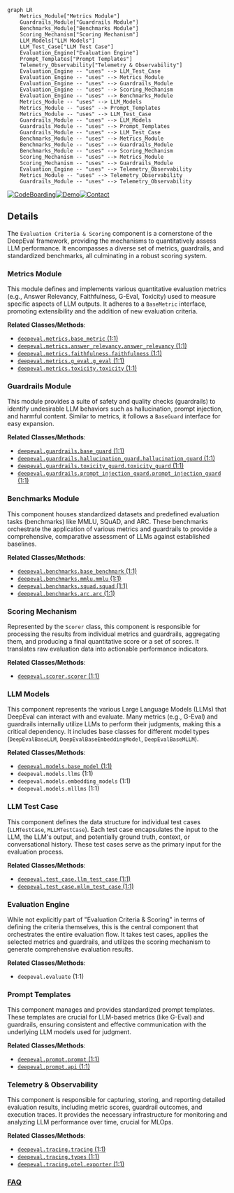 ```mermaid
graph LR
    Metrics_Module["Metrics Module"]
    Guardrails_Module["Guardrails Module"]
    Benchmarks_Module["Benchmarks Module"]
    Scoring_Mechanism["Scoring Mechanism"]
    LLM_Models["LLM Models"]
    LLM_Test_Case["LLM Test Case"]
    Evaluation_Engine["Evaluation Engine"]
    Prompt_Templates["Prompt Templates"]
    Telemetry_Observability["Telemetry & Observability"]
    Evaluation_Engine -- "uses" --> LLM_Test_Case
    Evaluation_Engine -- "uses" --> Metrics_Module
    Evaluation_Engine -- "uses" --> Guardrails_Module
    Evaluation_Engine -- "uses" --> Scoring_Mechanism
    Evaluation_Engine -- "uses" --> Benchmarks_Module
    Metrics_Module -- "uses" --> LLM_Models
    Metrics_Module -- "uses" --> Prompt_Templates
    Metrics_Module -- "uses" --> LLM_Test_Case
    Guardrails_Module -- "uses" --> LLM_Models
    Guardrails_Module -- "uses" --> Prompt_Templates
    Guardrails_Module -- "uses" --> LLM_Test_Case
    Benchmarks_Module -- "uses" --> Metrics_Module
    Benchmarks_Module -- "uses" --> Guardrails_Module
    Benchmarks_Module -- "uses" --> Scoring_Mechanism
    Scoring_Mechanism -- "uses" --> Metrics_Module
    Scoring_Mechanism -- "uses" --> Guardrails_Module
    Evaluation_Engine -- "uses" --> Telemetry_Observability
    Metrics_Module -- "uses" --> Telemetry_Observability
    Guardrails_Module -- "uses" --> Telemetry_Observability
```

[![CodeBoarding](https://img.shields.io/badge/Generated%20by-CodeBoarding-9cf?style=flat-square)](https://github.com/CodeBoarding/GeneratedOnBoardings)[![Demo](https://img.shields.io/badge/Try%20our-Demo-blue?style=flat-square)](https://www.codeboarding.org/demo)[![Contact](https://img.shields.io/badge/Contact%20us%20-%20contact@codeboarding.org-lightgrey?style=flat-square)](mailto:contact@codeboarding.org)

## Details

The `Evaluation Criteria & Scoring` component is a cornerstone of the DeepEval framework, providing the mechanisms to quantitatively assess LLM performance. It encompasses a diverse set of metrics, guardrails, and standardized benchmarks, all culminating in a robust scoring system.

### Metrics Module
This module defines and implements various quantitative evaluation metrics (e.g., Answer Relevancy, Faithfulness, G-Eval, Toxicity) used to measure specific aspects of LLM outputs. It adheres to a `BaseMetric` interface, promoting extensibility and the addition of new evaluation criteria.


**Related Classes/Methods**:

- <a href="https://github.com/confident-ai/deepeval/blob/main/deepeval/metrics/base_metric.py#L1-L1" target="_blank" rel="noopener noreferrer">`deepeval.metrics.base_metric` (1:1)</a>
- <a href="https://github.com/confident-ai/deepeval/blob/main/deepeval/metrics/answer_relevancy/answer_relevancy.py#L1-L1" target="_blank" rel="noopener noreferrer">`deepeval.metrics.answer_relevancy.answer_relevancy` (1:1)</a>
- <a href="https://github.com/confident-ai/deepeval/blob/main/deepeval/metrics/faithfulness/faithfulness.py#L1-L1" target="_blank" rel="noopener noreferrer">`deepeval.metrics.faithfulness.faithfulness` (1:1)</a>
- <a href="https://github.com/confident-ai/deepeval/blob/main/deepeval/metrics/g_eval/g_eval.py#L1-L1" target="_blank" rel="noopener noreferrer">`deepeval.metrics.g_eval.g_eval` (1:1)</a>
- <a href="https://github.com/confident-ai/deepeval/blob/main/deepeval/metrics/toxicity/toxicity.py#L1-L1" target="_blank" rel="noopener noreferrer">`deepeval.metrics.toxicity.toxicity` (1:1)</a>


### Guardrails Module
This module provides a suite of safety and quality checks (guardrails) to identify undesirable LLM behaviors such as hallucination, prompt injection, and harmful content. Similar to metrics, it follows a `BaseGuard` interface for easy expansion.


**Related Classes/Methods**:

- <a href="https://github.com/confident-ai/deepeval/blob/main/deepeval/guardrails/base_guard.py#L1-L1" target="_blank" rel="noopener noreferrer">`deepeval.guardrails.base_guard` (1:1)</a>
- <a href="https://github.com/confident-ai/deepeval/blob/main/deepeval/guardrails/hallucination_guard/hallucination_guard.py#L1-L1" target="_blank" rel="noopener noreferrer">`deepeval.guardrails.hallucination_guard.hallucination_guard` (1:1)</a>
- <a href="https://github.com/confident-ai/deepeval/blob/main/deepeval/guardrails/toxicity_guard/toxicity_guard.py#L1-L1" target="_blank" rel="noopener noreferrer">`deepeval.guardrails.toxicity_guard.toxicity_guard` (1:1)</a>
- <a href="https://github.com/confident-ai/deepeval/blob/main/deepeval/guardrails/prompt_injection_guard/prompt_injection_guard.py#L1-L1" target="_blank" rel="noopener noreferrer">`deepeval.guardrails.prompt_injection_guard.prompt_injection_guard` (1:1)</a>


### Benchmarks Module
This component houses standardized datasets and predefined evaluation tasks (benchmarks) like MMLU, SQuAD, and ARC. These benchmarks orchestrate the application of various metrics and guardrails to provide a comprehensive, comparative assessment of LLMs against established baselines.


**Related Classes/Methods**:

- <a href="https://github.com/confident-ai/deepeval/blob/main/deepeval/benchmarks/base_benchmark.py#L1-L1" target="_blank" rel="noopener noreferrer">`deepeval.benchmarks.base_benchmark` (1:1)</a>
- <a href="https://github.com/confident-ai/deepeval/blob/main/deepeval/benchmarks/mmlu/mmlu.py#L1-L1" target="_blank" rel="noopener noreferrer">`deepeval.benchmarks.mmlu.mmlu` (1:1)</a>
- <a href="https://github.com/confident-ai/deepeval/blob/main/deepeval/benchmarks/squad/squad.py#L1-L1" target="_blank" rel="noopener noreferrer">`deepeval.benchmarks.squad.squad` (1:1)</a>
- <a href="https://github.com/confident-ai/deepeval/blob/main/deepeval/benchmarks/arc/arc.py#L1-L1" target="_blank" rel="noopener noreferrer">`deepeval.benchmarks.arc.arc` (1:1)</a>


### Scoring Mechanism
Represented by the `Scorer` class, this component is responsible for processing the results from individual metrics and guardrails, aggregating them, and producing a final quantitative score or a set of scores. It translates raw evaluation data into actionable performance indicators.


**Related Classes/Methods**:

- <a href="https://github.com/confident-ai/deepeval/blob/main/deepeval/scorer/scorer.py#L1-L1" target="_blank" rel="noopener noreferrer">`deepeval.scorer.scorer` (1:1)</a>


### LLM Models
This component represents the various Large Language Models (LLMs) that DeepEval can interact with and evaluate. Many metrics (e.g., G-Eval) and guardrails internally utilize LLMs to perform their judgments, making this a critical dependency. It includes base classes for different model types (`DeepEvalBaseLLM`, `DeepEvalBaseEmbeddingModel`, `DeepEvalBaseMLLM`).


**Related Classes/Methods**:

- <a href="https://github.com/confident-ai/deepeval/blob/main/deepeval/models/base_model.py#L1-L1" target="_blank" rel="noopener noreferrer">`deepeval.models.base_model` (1:1)</a>
- `deepeval.models.llms` (1:1)
- `deepeval.models.embedding_models` (1:1)
- `deepeval.models.mlllms` (1:1)


### LLM Test Case
This component defines the data structure for individual test cases (`LLMTestCase`, `MLLMTestCase`). Each test case encapsulates the input to the LLM, the LLM's output, and potentially ground truth, context, or conversational history. These test cases serve as the primary input for the evaluation process.


**Related Classes/Methods**:

- <a href="https://github.com/confident-ai/deepeval/blob/main/deepeval/test_case/llm_test_case.py#L1-L1" target="_blank" rel="noopener noreferrer">`deepeval.test_case.llm_test_case` (1:1)</a>
- <a href="https://github.com/confident-ai/deepeval/blob/main/deepeval/test_case/mllm_test_case.py#L1-L1" target="_blank" rel="noopener noreferrer">`deepeval.test_case.mllm_test_case` (1:1)</a>


### Evaluation Engine
While not explicitly part of "Evaluation Criteria & Scoring" in terms of defining the criteria themselves, this is the central component that orchestrates the entire evaluation flow. It takes test cases, applies the selected metrics and guardrails, and utilizes the scoring mechanism to generate comprehensive evaluation results.


**Related Classes/Methods**:

- `deepeval.evaluate` (1:1)


### Prompt Templates
This component manages and provides standardized prompt templates. These templates are crucial for LLM-based metrics (like G-Eval) and guardrails, ensuring consistent and effective communication with the underlying LLM models used for judgment.


**Related Classes/Methods**:

- <a href="https://github.com/confident-ai/deepeval/blob/main/deepeval/prompt/prompt.py#L1-L1" target="_blank" rel="noopener noreferrer">`deepeval.prompt.prompt` (1:1)</a>
- <a href="https://github.com/confident-ai/deepeval/blob/main/deepeval/prompt/api.py#L1-L1" target="_blank" rel="noopener noreferrer">`deepeval.prompt.api` (1:1)</a>


### Telemetry & Observability
This component is responsible for capturing, storing, and reporting detailed evaluation results, including metric scores, guardrail outcomes, and execution traces. It provides the necessary infrastructure for monitoring and analyzing LLM performance over time, crucial for MLOps.


**Related Classes/Methods**:

- <a href="https://github.com/confident-ai/deepeval/blob/main/deepeval/tracing/tracing.py#L1-L1" target="_blank" rel="noopener noreferrer">`deepeval.tracing.tracing` (1:1)</a>
- <a href="https://github.com/confident-ai/deepeval/blob/main/deepeval/tracing/types.py#L1-L1" target="_blank" rel="noopener noreferrer">`deepeval.tracing.types` (1:1)</a>
- <a href="https://github.com/confident-ai/deepeval/blob/main/deepeval/tracing/otel/exporter.py#L1-L1" target="_blank" rel="noopener noreferrer">`deepeval.tracing.otel.exporter` (1:1)</a>




### [FAQ](https://github.com/CodeBoarding/GeneratedOnBoardings/tree/main?tab=readme-ov-file#faq)